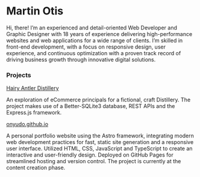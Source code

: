 # Martin Otis

Hi, there! I’m an experienced and detail-oriented Web Developer and Graphic Designer with 18 years of experience delivering high-performance websites and web applications for a wide range of clients. I’m skilled in front-end development, with a focus on responsive design, user experience, and continuous optimization with a proven track record of driving business growth through innovative digital solutions.

### Projects

[Hairy Antler Distillery](https://github.com/onyudo/hairy-antler-distillery)

An exploration of eCommerce principals for a fictional, craft Distillery. The project makes use of a Better-SQLite3 database, REST APIs and the Express.js framework.

[onyudo.github.io](https://github.com/onyudo/onyudo.github.io)

A personal portfolio website using the Astro framework, integrating modern web development practices for fast, static site generation and a responsive user interface. Utilized HTML, CSS, JavaScript and TypeScript to create an interactive and user-friendly design. Deployed on GitHub Pages for streamlined hosting and version control. The project is currently at the content creation phase.